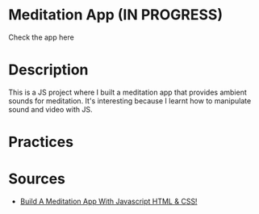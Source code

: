 # Meditation App (IN PROGRESS)
Check the app here

# Description
This is a JS project where I built a meditation app that provides ambient sounds for meditation. It's interesting because I learnt how to manipulate sound and video with JS.

# Practices


# Sources
* [Build A Meditation App With Javascript HTML & CSS!](https://www.youtube.com/watch?v=oMBXdZzYqEk)
